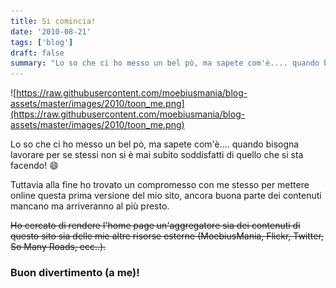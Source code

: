 ```yaml
---
title: Si comincia!
date: '2010-08-21'
tags: ['blog']
draft: false
summary: "Lo so che ci ho messo un bel pò, ma sapete com'è.... quando bisogna lavorare per se stessi non si è mai subito soddisfatti di quello che si sta facendo! 😄"
---
```


![https://raw.githubusercontent.com/moebiusmania/blog-assets/master/images/2010/toon_me.png](https://raw.githubusercontent.com/moebiusmania/blog-assets/master/images/2010/toon_me.png)

Lo so che ci ho messo un bel pò, ma sapete com'è.... quando bisogna lavorare per se stessi non si è mai subito soddisfatti di quello che si sta facendo! 😄

Tuttavia alla fine ho trovato un compromesso con me stesso per mettere online questa prima versione del mio sito, ancora buona parte dei contenuti mancano ma arriveranno al più presto.

<del>Ho cercato di rendere l'home page un'aggregatore sia dei contenuti di questo sito sia delle mie altre risorse esterne (MoebiusMania, Flickr, Twitter, So Many Roads, ecc..).</del>

### Buon divertimento (a me)!
